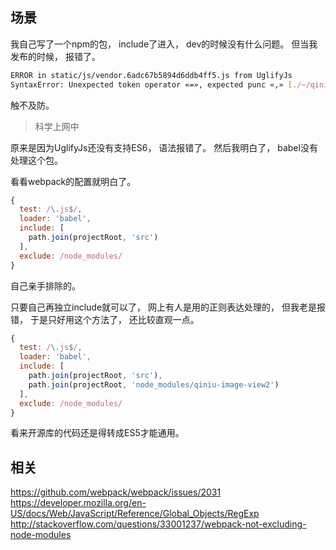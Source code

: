 ## 场景

我自己写了一个npm的包，
include了进入，
dev的时候没有什么问题。
但当我发布的时候，
报错了。

```bash
ERROR in static/js/vendor.6adc67b5894d6ddb4ff5.js from UglifyJs
SyntaxError: Unexpected token operator «=», expected punc «,» [./~/qiniu-image-view2/src/index.js:8,0]
```

触不及防。

> 科学上网中

原来是因为UglifyJs还没有支持ES6，
语法报错了。
然后我明白了，
babel没有处理这个包。

看看webpack的配置就明白了。
```js
{
  test: /\.js$/,
  loader: 'babel',
  include: [
    path.join(projectRoot, 'src')
  ],
  exclude: /node_modules/
}
```

自己亲手排除的。

只要自己再独立include就可以了，
网上有人是用的正则表达处理的，
但我老是报错，
于是只好用这个方法了，
还比较直观一点。
```js
{
  test: /\.js$/,
  loader: 'babel',
  include: [
    path.join(projectRoot, 'src'),
    path.join(projectRoot, 'node_modules/qiniu-image-view2')
  ],
  exclude: /node_modules/
}
```

看来开源库的代码还是得转成ES5才能通用。

## 相关
https://github.com/webpack/webpack/issues/2031
https://developer.mozilla.org/en-US/docs/Web/JavaScript/Reference/Global_Objects/RegExp
http://stackoverflow.com/questions/33001237/webpack-not-excluding-node-modules
